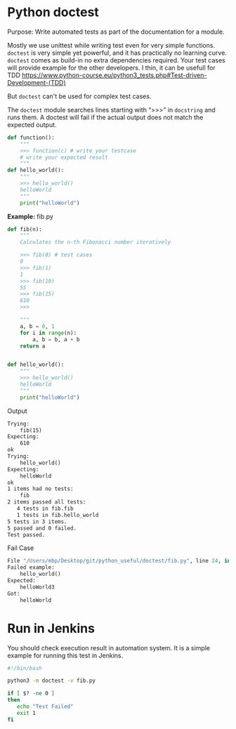 # Python doctest 

Purpose: Write automated tests as part of the documentation for a module.

Mostly we use unittest while writing test even for very simple functions. `doctest` is very simple yet powerful, and it has practically no learning curve. `doctest` comes as build-in no extra dependencies required. Your test cases will provide example for the other developers. I thin, it can be usefull for TDD https://www.python-course.eu/python3_tests.php#Test-driven-Development-(TDD)

But `doctest` can't be used for complex test cases. 



The `doctest` module searches lines starting with “>>>” in `docstring` and runs them. A doctest will fail if the actual output does not match the expected output.

```python
def function():
    """
    >>> function(c) # write your testcase
    # write your expected result
  	"""
def hello_world():
  	"""
    >>> hello_world()
    helloWorld
    """
    print("helloWorld")
```



**Example:** fib.py

```python
def fib(n):
    """ 
    Calculates the n-th Fibonacci number iteratively  

    >>> fib(0) # test cases
    0
    >>> fib(1)
    1
    >>> fib(10) 
    55
    >>> fib(15)
    610
    >>> 

    """
    a, b = 0, 1
    for i in range(n):
        a, b = b, a + b
    return a


def hello_world():
    """
    >>> hello_world()
    helloWorld
    """
    print("helloWorld")

```

Output

```tex
Trying:
    fib(15)
Expecting:
    610
ok
Trying:
    hello_world()
Expecting:
    helloWorld
ok
1 items had no tests:
    fib
2 items passed all tests:
   4 tests in fib.fib
   1 tests in fib.hello_world
5 tests in 3 items.
5 passed and 0 failed.
Test passed.

```



Fail Case

```python
File "/Users/mbp/Desktop/git/python_useful/doctest/fib.py", line 24, in fib.hello_world
Failed example:
    hello_world()
Expected:
    helloWorld3
Got:
    helloWorld
```



# Run in Jenkins



You should check execution result in automation system. It is a simple example for running this test in Jenkins.

```bash
#!/bin/bash

python3 -m doctest -v fib.py

if [ $? -ne 0 ]
then
   echo "Test Failed"
   exit 1
fi
```

